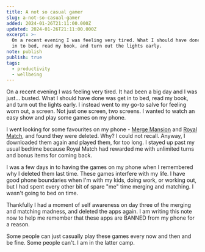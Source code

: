 ```yaml
---
title: A not so casual gamer
slug: a-not-so-casual-gamer
added: 2024-01-26T21:11:00.000Z
updated: 2024-01-26T21:11:00.000Z
excerpt: >-
  On a recent evening I was feeling very tired. What I should have done was get
  in to bed, read my book, and turn out the lights early.
note: publish
publish: true
tags:
  - productivity
  - wellbeing
---
```

On a recent evening I was feeling very tired. It had been a big day and I was just... busted. What I should have done was get in to bed, read my book, and turn out the lights early. I instead went to my go-to salve for feeling worn out, a screen. Not just one screen, two screens.  I wanted to watch an easy show and play some games on my phone.

I went looking for some favourites on my phone - [Merge Mansion](https://en.wikipedia.org/wiki/Merge_Mansion) and [Royal Match](https://dreamgames.com/games/), and found they were deleted. Why? I could not recall. Anyway, I downloaded them again and played them, for too long. I stayed up past my usual bedtime because Royal Match had rewarded me with unlimited turns and bonus items for coming back.

I was a few days in to having the games on my phone when I remembered why I deleted them last time. These games interfere with my life. I have good phone boundaries when I'm with my kids, doing work, or working out, but I had spent every other bit of spare "me" time merging and matching. I wasn't going to bed on time. 

Thankfully I had a moment of self awareness on day three of the merging and matching madness, and deleted the apps again. I am writing this note now to help me remember that these apps are BANNED from my phone for a reason.

Some people can just casually play these games every now and then and be fine. Some people can't. I am in the latter camp. 
